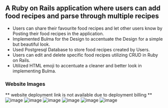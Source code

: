 ## A Ruby on Rails application where users can add food recipes and parse through multiple recipes

- Users can share their favourite food recipes and let other users know by Posting their food recipes in the application.
- Implemented Bulma for the Design to accentuate the Design for a simple but beautiful look. 
- Used Postgresql Database to store food recipes created by Users.
- Users can edit and delete specific food recipes utilizing CRUD in Ruby on Rails.
- Utilized HTML emoji to accentuate a cleaner and better look in implementing Bulma.

### Website Images
** website deployment link is not available due to deployment billing **
![image](https://user-images.githubusercontent.com/103049779/203803321-805b32ba-c676-405c-90dd-7e2d8ddae682.png)
![image](https://user-images.githubusercontent.com/103049779/203804135-f4089260-1d17-475b-a297-da94bf347276.png)
![image](https://user-images.githubusercontent.com/103049779/203804202-eb4bb47e-c41c-411f-ad3c-1f814e2211af.png)
![image](https://user-images.githubusercontent.com/103049779/203804275-88e643f1-40ad-4cea-82f8-c49a4d0e751c.png)
![image](https://user-images.githubusercontent.com/103049779/203804368-ab6cb24a-1469-4c54-95bd-d89cf2a70214.png)
![image](https://user-images.githubusercontent.com/103049779/203804441-4393075e-45f2-48ea-9112-d9a776cc4245.png)
